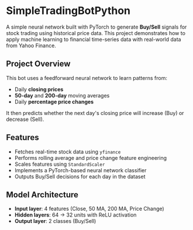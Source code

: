 # SimpleTradingBotPython

A simple neural network built with PyTorch to generate **Buy/Sell** signals for stock trading using historical price data. This project demonstrates how to apply machine learning to financial time-series data with real-world data from Yahoo Finance.

## Project Overview

This bot uses a feedforward neural network to learn patterns from:
- Daily **closing prices**
- **50-day** and **200-day** moving averages
- Daily **percentage price changes**

It then predicts whether the next day's closing price will increase (Buy) or decrease (Sell).

## Features

- Fetches real-time stock data using `yfinance`
- Performs rolling average and price change feature engineering
- Scales features using `StandardScaler`
- Implements a PyTorch-based neural network classifier
- Outputs Buy/Sell decisions for each day in the dataset

## Model Architecture

- **Input layer**: 4 features (Close, 50 MA, 200 MA, Price Change)
- **Hidden layers**: 64 → 32 units with ReLU activation
- **Output layer**: 2 classes (Buy/Sell)
